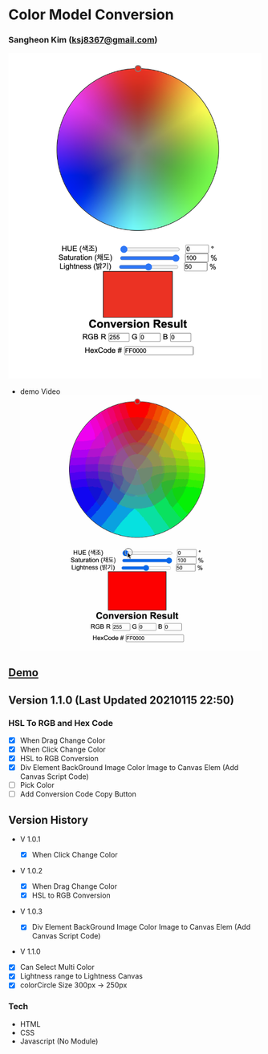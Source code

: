 # Color Model Conversion

### Sangheon Kim (ksj8367@gmail.com)

![](img/sh-12-20-18-42.png)

- demo Video
  ![](dragColorPicker.gif)

## <a href="https://k4zo2.csb.app/" target="_blank">Demo</a>

## Version 1.1.0 (Last Updated 20210115 22:50)

### HSL To RGB and Hex Code

- [x] When Drag Change Color
- [x] When Click Change Color
- [x] HSL to RGB Conversion
- [x] Div Element BackGround Image Color Image to Canvas Elem (Add Canvas Script Code)
- [ ] Pick Color
- [ ] Add Conversion Code Copy Button

## Version History

- V 1.0.1

  - [x] When Click Change Color

- V 1.0.2

  - [x] When Drag Change Color
  - [x] HSL to RGB Conversion

- V 1.0.3

  - [x] Div Element BackGround Image Color Image to Canvas Elem (Add Canvas Script Code)

- V 1.1.0
- [x] Can Select Multi Color
- [x] Lightness range to Lightness Canvas
- [x] colorCircle Size 300px -> 250px

### Tech

- HTML
- CSS
- Javascript (No Module)
